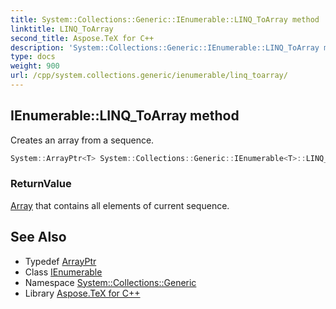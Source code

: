 ```yaml
---
title: System::Collections::Generic::IEnumerable::LINQ_ToArray method
linktitle: LINQ_ToArray
second_title: Aspose.TeX for C++
description: 'System::Collections::Generic::IEnumerable::LINQ_ToArray method. Creates an array from a sequence in C++.'
type: docs
weight: 900
url: /cpp/system.collections.generic/ienumerable/linq_toarray/
---
```

## IEnumerable::LINQ_ToArray method


Creates an array from a sequence.

```cpp
System::ArrayPtr<T> System::Collections::Generic::IEnumerable<T>::LINQ_ToArray()
```


### ReturnValue

[Array](../../../system/array/) that contains all elements of current sequence.

## See Also

* Typedef [ArrayPtr](../../../system/arrayptr/)
* Class [IEnumerable](../)
* Namespace [System::Collections::Generic](../../)
* Library [Aspose.TeX for C++](../../../)
